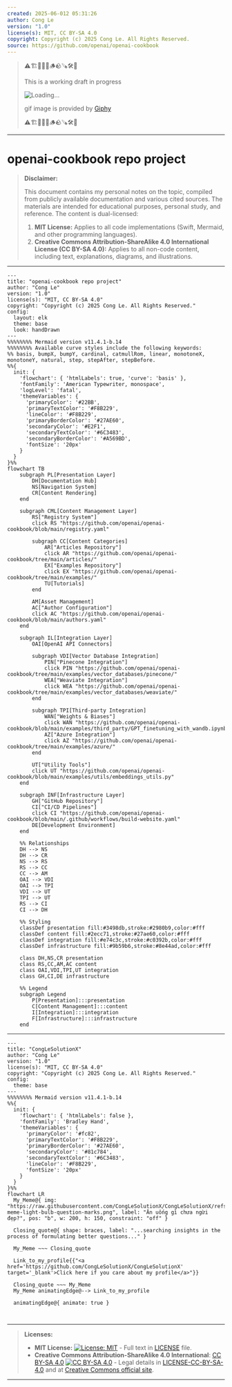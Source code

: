 ```yaml
---
created: 2025-06-012 05:31:26
author: Cong Le
version: "1.0"
license(s): MIT, CC BY-SA 4.0
copyright: Copyright (c) 2025 Cong Le. All Rights Reserved.
source: https://github.com/openai/openai-cookbook
---
```



> ⚠️🏗️🚧🦺🧱🪵🪨🪚🛠️👷
> 
> This is a working draft in progress
> 
> ![Loading...](https://media0.giphy.com/media/v1.Y2lkPTc5MGI3NjExeHUzN3gxdzh1aTh6aWQ0OTd0dzduMWZsdXJwdjR1bmJsOWVyb3R5cCZlcD12MV9pbnRlcm5hbF9naWZfYnlfaWQmY3Q9Zw/heSS8pjSXKY5q/giphy.gif)
>
> gif image is provided by [Giphy](https://giphy.com)
> 
> ⚠️🏗️🚧🦺🧱🪵🪨🪚🛠️👷


----




# openai-cookbook repo project
> **Disclaimer:**
>
> This document contains my personal notes on the topic,
> compiled from publicly available documentation and various cited sources.
> The materials are intended for educational purposes, personal study, and reference.
> The content is dual-licensed:
> 1. **MIT License:** Applies to all code implementations (Swift, Mermaid, and other programming languages).
> 2. **Creative Commons Attribution-ShareAlike 4.0 International License (CC BY-SA 4.0):** Applies to all non-code content, including text, explanations, diagrams, and illustrations.
---

```mermaid
---
title: "openai-cookbook repo project"
author: "Cong Le"
version: "1.0"
license(s): "MIT, CC BY-SA 4.0"
copyright: "Copyright (c) 2025 Cong Le. All Rights Reserved."
config:
  layout: elk
  theme: base
  look: handDrawn
---
%%%%%%%% Mermaid version v11.4.1-b.14
%%%%%%%% Available curve styles include the following keywords:
%% basis, bumpX, bumpY, cardinal, catmullRom, linear, monotoneX, monotoneY, natural, step, stepAfter, stepBefore.
%%{
  init: {
    'flowchart': { 'htmlLabels': true, 'curve': 'basis' },
    'fontFamily': 'American Typewriter, monospace',
    'logLevel': 'fatal',
    'themeVariables': {
      'primaryColor': '#22BB',
      'primaryTextColor': '#F8B229',
      'lineColor': '#F8B229',
      'primaryBorderColor': '#27AE60',
      'secondaryColor': '#E2F1',
      'secondaryTextColor': '#6C3483',
      'secondaryBorderColor': '#A569BD',
      'fontSize': '20px'
    }
  }
}%%
flowchart TB
    subgraph PL[Presentation Layer]
        DH[Documentation Hub]
        NS[Navigation System]
        CR[Content Rendering]
    end

    subgraph CML[Content Management Layer]
        RS["Registry System"]
        click RS "https://github.com/openai/openai-cookbook/blob/main/registry.yaml"
        
        subgraph CC[Content Categories]
            AR["Articles Repository"]
            click AR "https://github.com/openai/openai-cookbook/tree/main/articles/"
            EX["Examples Repository"]
            click EX "https://github.com/openai/openai-cookbook/tree/main/examples/"
            TU[Tutorials]
        end
        
        AM[Asset Management]
        AC["Author Configuration"]
        click AC "https://github.com/openai/openai-cookbook/blob/main/authors.yaml"
    end

    subgraph IL[Integration Layer]
        OAI[OpenAI API Connectors]
        
        subgraph VDI[Vector Database Integration]
            PIN["Pinecone Integration"]
            click PIN "https://github.com/openai/openai-cookbook/tree/main/examples/vector_databases/pinecone/"
            WEA["Weaviate Integration"]
            click WEA "https://github.com/openai/openai-cookbook/tree/main/examples/vector_databases/weaviate/"
        end
        
        subgraph TPI[Third-party Integration]
            WAN["Weights & Biases"]
            click WAN "https://github.com/openai/openai-cookbook/blob/main/examples/third_party/GPT_finetuning_with_wandb.ipynb"
            AZ["Azure Integration"]
            click AZ "https://github.com/openai/openai-cookbook/tree/main/examples/azure/"
        end
        
        UT["Utility Tools"]
        click UT "https://github.com/openai/openai-cookbook/blob/main/examples/utils/embeddings_utils.py"
    end

    subgraph INF[Infrastructure Layer]
        GH["GitHub Repository"]
        CI["CI/CD Pipelines"]
        click CI "https://github.com/openai/openai-cookbook/blob/main/.github/workflows/build-website.yaml"
        DE[Development Environment]
    end

    %% Relationships
    DH --> NS
    DH --> CR
    NS --> RS
    RS --> CC
    CC --> AM
    OAI --> VDI
    OAI --> TPI
    VDI --> UT
    TPI --> UT
    RS --> CI
    CI --> DH

    %% Styling
    classDef presentation fill:#3498db,stroke:#2980b9,color:#fff
    classDef content fill:#2ecc71,stroke:#27ae60,color:#fff
    classDef integration fill:#e74c3c,stroke:#c0392b,color:#fff
    classDef infrastructure fill:#9b59b6,stroke:#8e44ad,color:#fff

    class DH,NS,CR presentation
    class RS,CC,AM,AC content
    class OAI,VDI,TPI,UT integration
    class GH,CI,DE infrastructure

    %% Legend
    subgraph Legend
        P[Presentation]:::presentation
        C[Content Management]:::content
        I[Integration]:::integration
        F[Infrastructure]:::infrastructure
    end
```

---

<!-- 
```mermaid
%% Current Mermaid version
info
```  -->


```mermaid
---
title: "CongLeSolutionX"
author: "Cong Le"
version: "1.0"
license(s): "MIT, CC BY-SA 4.0"
copyright: "Copyright (c) 2025 Cong Le. All Rights Reserved."
config:
  theme: base
---
%%%%%%%% Mermaid version v11.4.1-b.14
%%{
  init: {
    'flowchart': { 'htmlLabels': false },
    'fontFamily': 'Bradley Hand',
    'themeVariables': {
      'primaryColor': '#fc82',
      'primaryTextColor': '#F8B229',
      'primaryBorderColor': '#27AE60',
      'secondaryColor': '#81c784',
      'secondaryTextColor': '#6C3483',
      'lineColor': '#F8B229',
      'fontSize': '20px'
    }
  }
}%%
flowchart LR
  My_Meme@{ img: "https://raw.githubusercontent.com/CongLeSolutionX/CongLeSolutionX/refs/heads/main/assets/images/My-meme-light-bulb-question-marks.png", label: "Ăn uống gì chưa ngừi đẹp?", pos: "b", w: 200, h: 150, constraint: "off" }

  Closing_quote@{ shape: braces, label: "...searching insights in the process of formulating better questions..." }
    
  My_Meme ~~~ Closing_quote
    
  Link_to_my_profile{{"<a href='https://github.com/CongLeSolutionX/CongLeSolutionX' target='_blank'>Click here if you care about my profile</a>"}}

  Closing_quote ~~~ My_Meme
  My_Meme animatingEdge@--> Link_to_my_profile
  
  animatingEdge@{ animate: true }



```

---
>**Licenses:**
>
>- **MIT License:**  [![License: MIT](https://img.shields.io/badge/License-MIT-yellow.svg)](LICENSE) - Full text in [LICENSE](LICENSE) file.
>- **Creative Commons Attribution-ShareAlike 4.0 International**: [CC BY-SA 4.0](https://creativecommons.org/licenses/by-sa/4.0/) [![CC BY-SA 4.0](https://licensebuttons.net/l/by-sa/4.0/88x31.png)](https://creativecommons.org/licenses/by-sa/4.0/) - Legal details in [LICENSE-CC-BY-SA-4.0](THE_PAST/LICENSE-CC-BY-SA-4.0) and at [Creative Commons official site](https://creativecommons.org/licenses/by-sa/4.0/).
>
---
